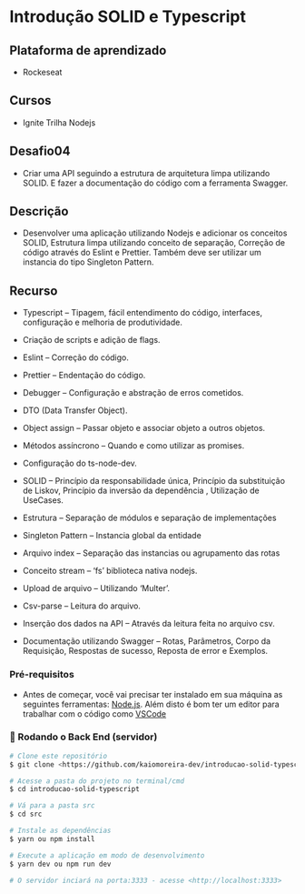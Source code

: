 # Introdução SOLID e Typescript

## Plataforma de aprendizado
* Rockeseat

## Cursos
* Ignite Trilha Nodejs

## Desafio04
* Criar uma API seguindo a estrutura de arquitetura limpa utilizando SOLID. E fazer a documentação do código com a ferramenta Swagger.

## Descrição

* Desenvolver uma aplicação utilizando Nodejs e adicionar os conceitos SOLID, Estrutura limpa utilizando conceito de separação, Correção de código através do Eslint e Prettier. Também deve ser utilizar um instancia do tipo Singleton Pattern.

## Recurso

* Typescript – Tipagem, fácil entendimento do código, interfaces, configuração e melhoria de produtividade.

* Criação de scripts e adição de flags.

* Eslint – Correção do código.

* Prettier – Endentação do código.

* Debugger – Configuração e abstração de erros cometidos.

* DTO (Data Transfer Object).

* Object assign – Passar objeto e associar objeto a outros objetos.

* Métodos assíncrono – Quando e como utilizar as promises.

* Configuração do ts-node-dev.

* SOLID – Princípio da responsabilidade única, Princípio da substituição de Liskov, Princípio da inversão da dependência , Utilização de UseCases.

* Estrutura – Separação de módulos e separação de implementações

* Singleton Pattern – Instancia global da entidade

* Arquivo index – Separação das instancias ou agrupamento das rotas

* Conceito stream – ‘fs’ biblioteca nativa nodejs.

* Upload de arquivo – Utilizando ‘Multer’.

* Csv-parse – Leitura do arquivo.

* Inserção dos dados na API – Através da leitura feita no arquivo csv.

* Documentação utilizando Swagger – Rotas, Parâmetros, Corpo da       Requisição, Respostas de sucesso, Reposta de error e Exemplos.



### Pré-requisitos

* Antes de começar, você vai precisar ter instalado em sua máquina as seguintes ferramentas:
[Node.js](https://nodejs.org/en/). 
Além disto é bom ter um editor para trabalhar com o código como [VSCode](https://code.visualstudio.com/)

### 🎲 Rodando o Back End (servidor)

```bash
# Clone este repositório
$ git clone <https://github.com/kaiomoreira-dev/introducao-solid-typescript.git>

# Acesse a pasta do projeto no terminal/cmd
$ cd introducao-solid-typescript

# Vá para a pasta src
$ cd src

# Instale as dependências
$ yarn ou npm install

# Execute a aplicação em modo de desenvolvimento
$ yarn dev ou npm run dev

# O servidor inciará na porta:3333 - acesse <http://localhost:3333>
```






